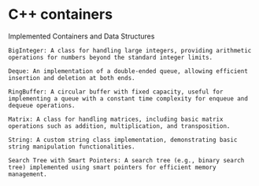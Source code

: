 # C++ containers
Implemented Containers and Data Structures

    BigInteger: A class for handling large integers, providing arithmetic operations for numbers beyond the standard integer limits.

    Deque: An implementation of a double-ended queue, allowing efficient insertion and deletion at both ends.

    RingBuffer: A circular buffer with fixed capacity, useful for implementing a queue with a constant time complexity for enqueue and dequeue operations.

    Matrix: A class for handling matrices, including basic matrix operations such as addition, multiplication, and transposition.

    String: A custom string class implementation, demonstrating basic string manipulation functionalities.

    Search Tree with Smart Pointers: A search tree (e.g., binary search tree) implemented using smart pointers for efficient memory management.
